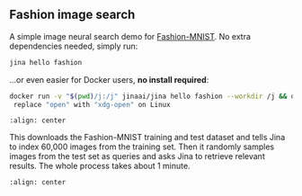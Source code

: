 ## Fashion image search

A simple image neural search demo for [Fashion-MNIST](https://hanxiao.io/2018/09/28/Fashion-MNIST-Year-In-Review/). No
extra dependencies needed, simply run:

```bash
jina hello fashion
```

...or even easier for Docker users, **no install required**:

```bash
docker run -v "$(pwd)/j:/j" jinaai/jina hello fashion --workdir /j && open j/hello-world.html
 replace "open" with "xdg-open" on Linux
```

```{figure} ../../../.github/2.0/hello-fashion-1.png
:align: center
```

This downloads the Fashion-MNIST training and test dataset and tells Jina to index 60,000 images from the training set.
Then it randomly samples images from the test set as queries and asks Jina to retrieve relevant results.
The whole process takes about 1 minute.

```{figure} ../../../.github/2.0/hello-fashion-2.png
:align: center
```